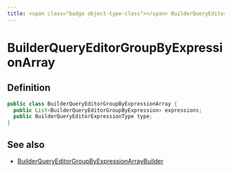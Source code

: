 ```yaml
---
title: <span class="badge object-type-class"></span> BuilderQueryEditorGroupByExpressionArray
---
```

# <span class="badge object-type-class"></span> BuilderQueryEditorGroupByExpressionArray

## Definition

```java
public class BuilderQueryEditorGroupByExpressionArray {
  public List<BuilderQueryEditorGroupByExpression> expressions;
  public BuilderQueryEditorExpressionType type;
}
```
## See also

 * <span class="badge builder"></span> [BuilderQueryEditorGroupByExpressionArrayBuilder](./builder-BuilderQueryEditorGroupByExpressionArrayBuilder.md)
